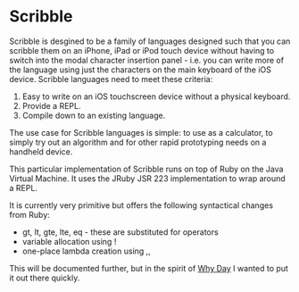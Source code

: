 Scribble
========

Scribble is desgined to be a family of languages designed such that you can scribble them on an iPhone, iPad or iPod touch device without having to switch into the modal character insertion panel - i.e. you can write more of the language using just the characters on the main keyboard of the iOS device. Scribble languages need to meet these criteria:

1. Easy to write on an iOS touchscreen device without a physical keyboard.
2. Provide a REPL.
3. Compile down to an existing language.

The use case for Scribble languages is simple: to use as a calculator, to simply try out an algorithm and for other rapid prototyping needs on a handheld device.

This particular implementation of Scribble runs on top of Ruby on the Java Virtual Machine. It uses the JRuby JSR 223 implementation to wrap around a REPL.

It is currently very primitive but offers the following syntactical changes from Ruby:

* gt, lt, gte, lte, eq - these are substituted for operators
* variable allocation using !
* one-place lambda creation using ,,

This will be documented further, but in the spirit of [Why Day](http://whyday.org/) I wanted to put it out there quickly.
